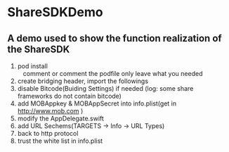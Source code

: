 # ShareSDKDemo
## A demo used to show the function realization of the ShareSDK 
 1. pod install    
    comment or comment the podfile only leave what you needed    
 2. create bridging header, import the followings    
 3. disable Bitcode(Buiding Settings) if needed (log: some share frameworks do not contain bitcode)    
 4. add MOBAppkey & MOBAppSecret into info.plist(get in http://www.mob.com )    
 5. modify the AppDelegate.swift    
 5. add URL Sechems(TARGETS -> Info -> URL Types)    
 6. back to http protocol    
 6. trust the white list in info.plist    
